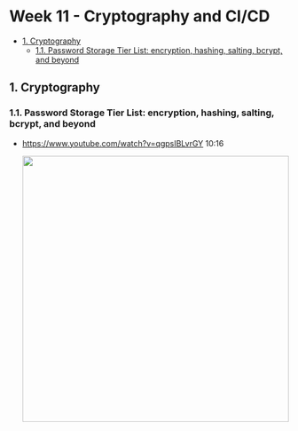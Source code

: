 # Week 11 - Cryptography and CI/CD <!-- omit in toc -->

- [1. Cryptography](#1-bcrypt)
  - [1.1. Password Storage Tier List: encryption, hashing, salting, bcrypt, and beyond](#11-bcrypt-vid)

## 1. Cryptography

### 1.1. Password Storage Tier List: encryption, hashing, salting, bcrypt, and beyond

- https://www.youtube.com/watch?v=qgpsIBLvrGY 10:16

  <img src="https://img.youtube.com/vi/qgpsIBLvrGY/maxresdefault.jpg" width=480>
